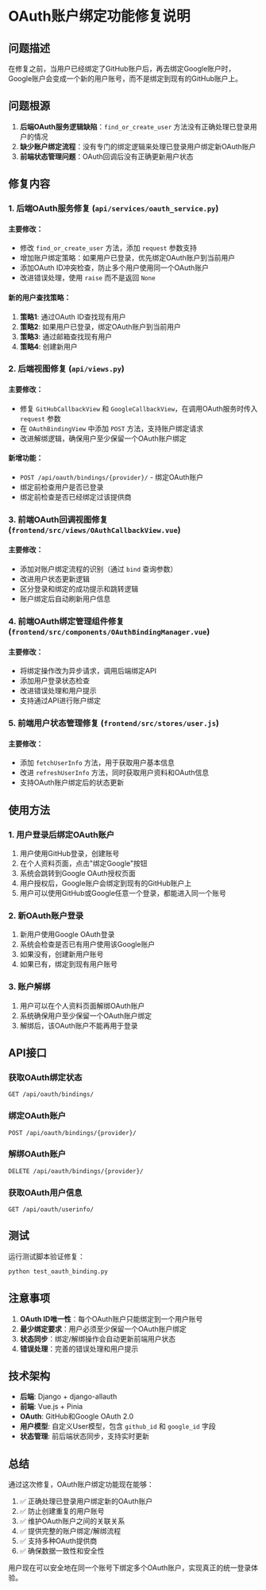 # OAuth账户绑定功能修复说明

## 问题描述

在修复之前，当用户已经绑定了GitHub账户后，再去绑定Google账户时，Google账户会变成一个新的用户账号，而不是绑定到现有的GitHub账户上。

## 问题根源

1. **后端OAuth服务逻辑缺陷**：`find_or_create_user` 方法没有正确处理已登录用户的情况
2. **缺少账户绑定流程**：没有专门的绑定逻辑来处理已登录用户绑定新OAuth账户
3. **前端状态管理问题**：OAuth回调后没有正确更新用户状态

## 修复内容

### 1. 后端OAuth服务修复 (`api/services/oauth_service.py`)

#### 主要修改：
- 修改 `find_or_create_user` 方法，添加 `request` 参数支持
- 增加账户绑定策略：如果用户已登录，优先绑定OAuth账户到当前用户
- 添加OAuth ID冲突检查，防止多个用户使用同一个OAuth账户
- 改进错误处理，使用 `raise` 而不是返回 `None`

#### 新的用户查找策略：
1. **策略1**: 通过OAuth ID查找现有用户
2. **策略2**: 如果用户已登录，绑定OAuth账户到当前用户
3. **策略3**: 通过邮箱查找现有用户
4. **策略4**: 创建新用户

### 2. 后端视图修复 (`api/views.py`)

#### 主要修改：
- 修复 `GitHubCallbackView` 和 `GoogleCallbackView`，在调用OAuth服务时传入 `request` 参数
- 在 `OAuthBindingView` 中添加 `POST` 方法，支持账户绑定请求
- 改进解绑逻辑，确保用户至少保留一个OAuth账户绑定

#### 新增功能：
- `POST /api/oauth/bindings/{provider}/` - 绑定OAuth账户
- 绑定前检查用户是否已登录
- 绑定前检查是否已经绑定过该提供商

### 3. 前端OAuth回调视图修复 (`frontend/src/views/OAuthCallbackView.vue`)

#### 主要修改：
- 添加对账户绑定流程的识别（通过 `bind` 查询参数）
- 改进用户状态更新逻辑
- 区分登录和绑定的成功提示和跳转逻辑
- 账户绑定后自动刷新用户信息

### 4. 前端OAuth绑定管理组件修复 (`frontend/src/components/OAuthBindingManager.vue`)

#### 主要修改：
- 将绑定操作改为异步请求，调用后端绑定API
- 添加用户登录状态检查
- 改进错误处理和用户提示
- 支持通过API进行账户绑定

### 5. 前端用户状态管理修复 (`frontend/src/stores/user.js`)

#### 主要修改：
- 添加 `fetchUserInfo` 方法，用于获取用户基本信息
- 改进 `refreshUserInfo` 方法，同时获取用户资料和OAuth信息
- 支持OAuth账户绑定后的状态更新

## 使用方法

### 1. 用户登录后绑定OAuth账户

1. 用户使用GitHub登录，创建账号
2. 在个人资料页面，点击"绑定Google"按钮
3. 系统会跳转到Google OAuth授权页面
4. 用户授权后，Google账户会绑定到现有的GitHub账户上
5. 用户可以使用GitHub或Google任意一个登录，都能进入同一个账号

### 2. 新OAuth账户登录

1. 新用户使用Google OAuth登录
2. 系统会检查是否已有用户使用该Google账户
3. 如果没有，创建新用户账号
4. 如果已有，绑定到现有用户账号

### 3. 账户解绑

1. 用户可以在个人资料页面解绑OAuth账户
2. 系统确保用户至少保留一个OAuth账户绑定
3. 解绑后，该OAuth账户不能再用于登录

## API接口

### 获取OAuth绑定状态
```
GET /api/oauth/bindings/
```

### 绑定OAuth账户
```
POST /api/oauth/bindings/{provider}/
```

### 解绑OAuth账户
```
DELETE /api/oauth/bindings/{provider}/
```

### 获取OAuth用户信息
```
GET /api/oauth/userinfo/
```

## 测试

运行测试脚本验证修复：
```bash
python test_oauth_binding.py
```

## 注意事项

1. **OAuth ID唯一性**：每个OAuth账户只能绑定到一个用户账号
2. **最少绑定要求**：用户必须至少保留一个OAuth账户绑定
3. **状态同步**：绑定/解绑操作会自动更新前端用户状态
4. **错误处理**：完善的错误处理和用户提示

## 技术架构

- **后端**: Django + django-allauth
- **前端**: Vue.js + Pinia
- **OAuth**: GitHub和Google OAuth 2.0
- **用户模型**: 自定义User模型，包含 `github_id` 和 `google_id` 字段
- **状态管理**: 前后端状态同步，支持实时更新

## 总结

通过这次修复，OAuth账户绑定功能现在能够：

1. ✅ 正确处理已登录用户绑定新的OAuth账户
2. ✅ 防止创建重复的用户账号
3. ✅ 维护OAuth账户之间的关联关系
4. ✅ 提供完整的账户绑定/解绑流程
5. ✅ 支持多种OAuth提供商
6. ✅ 确保数据一致性和安全性

用户现在可以安全地在同一个账号下绑定多个OAuth账户，实现真正的统一登录体验。
